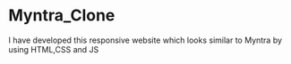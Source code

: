 # Myntra_Clone
I have developed this responsive website which looks similar to Myntra by using HTML,CSS and JS
